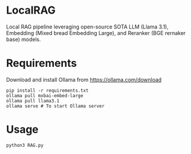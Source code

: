 # LocalRAG
Local RAG pipeline leveraging open-source SOTA LLM (Llama 3.1), Embedding (Mixed bread Embedding Large), and Reranker (BGE rernaker base) models.

# Requirements

Download and install Ollama from https://ollama.com/download

```
pip install -r requirements.txt
ollama pull mxbai-embed-large
ollama pull llama3.1
ollama serve # To start Ollama server
```

# Usage

```
python3 RAG.py
```

